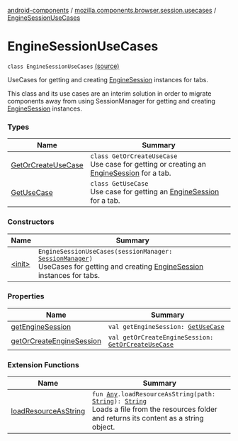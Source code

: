 [android-components](../../index.md) / [mozilla.components.browser.session.usecases](../index.md) / [EngineSessionUseCases](./index.md)

# EngineSessionUseCases

`class EngineSessionUseCases` [(source)](https://github.com/mozilla-mobile/android-components/blob/master/components/browser/session/src/main/java/mozilla/components/browser/session/usecases/EngineSessionUseCases.kt#L16)

UseCases for getting and creating [EngineSession](../../mozilla.components.concept.engine/-engine-session/index.md) instances for tabs.

This class and its use cases are an interim solution in order to migrate components away from
using SessionManager for getting and creating [EngineSession](../../mozilla.components.concept.engine/-engine-session/index.md) instances.

### Types

| Name | Summary |
|---|---|
| [GetOrCreateUseCase](-get-or-create-use-case/index.md) | `class GetOrCreateUseCase`<br>Use case for getting or creating an [EngineSession](../../mozilla.components.concept.engine/-engine-session/index.md) for a tab. |
| [GetUseCase](-get-use-case/index.md) | `class GetUseCase`<br>Use case for getting an [EngineSession](../../mozilla.components.concept.engine/-engine-session/index.md) for a tab. |

### Constructors

| Name | Summary |
|---|---|
| [&lt;init&gt;](-init-.md) | `EngineSessionUseCases(sessionManager: `[`SessionManager`](../../mozilla.components.browser.session/-session-manager/index.md)`)`<br>UseCases for getting and creating [EngineSession](../../mozilla.components.concept.engine/-engine-session/index.md) instances for tabs. |

### Properties

| Name | Summary |
|---|---|
| [getEngineSession](get-engine-session.md) | `val getEngineSession: `[`GetUseCase`](-get-use-case/index.md) |
| [getOrCreateEngineSession](get-or-create-engine-session.md) | `val getOrCreateEngineSession: `[`GetOrCreateUseCase`](-get-or-create-use-case/index.md) |

### Extension Functions

| Name | Summary |
|---|---|
| [loadResourceAsString](../../mozilla.components.support.test.file/kotlin.-any/load-resource-as-string.md) | `fun `[`Any`](https://kotlinlang.org/api/latest/jvm/stdlib/kotlin/-any/index.html)`.loadResourceAsString(path: `[`String`](https://kotlinlang.org/api/latest/jvm/stdlib/kotlin/-string/index.html)`): `[`String`](https://kotlinlang.org/api/latest/jvm/stdlib/kotlin/-string/index.html)<br>Loads a file from the resources folder and returns its content as a string object. |
